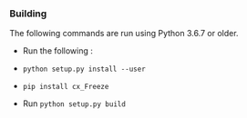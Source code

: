 ### Building

The following commands are run using Python 3.6.7 or older.

* Run the following :

* `python setup.py install --user`

* `pip install cx_Freeze`

* Run `python setup.py build`
